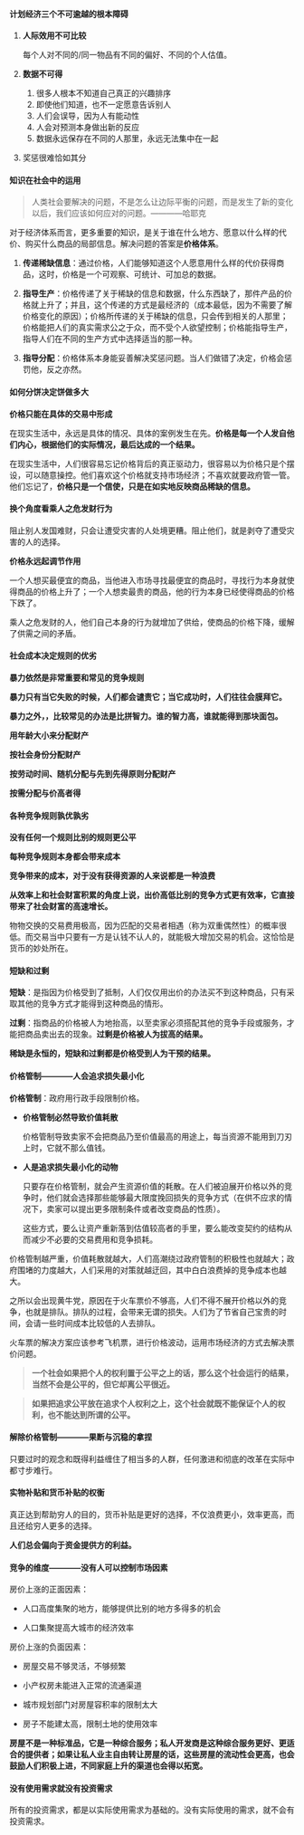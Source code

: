 #### 计划经济三个不可逾越的根本障碍

1. **人际效用不可比较**

    每个人对不同的/同一物品有不同的偏好、不同的个人估值。
    
2. **数据不可得**

    1. 很多人根本不知道自己真正的兴趣排序
    2. 即使他们知道，也不一定愿意告诉别人
    3. 人们会误导，因为人有能动性
    4. 人会对预测本身做出新的反应
    5. 数据永远保存在不同的人那里，永远无法集中在一起

3. 奖惩很难恰如其分

#### 知识在社会中的运用

> 人类社会要解决的问题，不是怎么让边际平衡的问题，而是发生了新的变化以后，我们应该如何应对的问题。————哈耶克

对于经济体系而言，更多重要的知识，是关于谁在什么地方、愿意以什么样的代价、购买什么商品的局部信息。解决问题的答案是**价格体系**。

1. **传递稀缺信息**：通过价格，人们能够知道这个人愿意用什么样的代价获得商品，这时，价格是一个可观察、可统计、可加总的数据。

2. **指导生产**：价格传递了关于稀缺的信息和数据，什么东西缺了，那件产品的价格就上升了；并且，这个传递的方式是最经济的（成本最低，因为不需要了解价格变化的原因）；价格所传递的关于稀缺的信息，只会传到相关的人那里；价格能把人们的真实需求公之于众，而不受个人欲望控制；价格能指导生产，指导人们在不同的生产方式中选择适当的那一种。

3. **指导分配**：价格体系本身能妥善解决奖惩问题。当人们做错了决定，价格会惩罚他，反之亦然。

#### 如何分饼决定饼做多大

**价格只能在具体的交易中形成**

在现实生活中，永远是具体的情况、具体的案例发生在先。**价格是每一个人发自他们内心，根据他们的实际情况，最后达成的一个结果。**

在现实生活中，人们很容易忘记价格背后的真正驱动力，很容易以为价格只是个摆设，可以随意操控。他们喜欢这个价格就支持市场经济；不喜欢就要政府管一管。他们忘记了，**价格只是一个信使，只是在如实地反映商品稀缺的信息。**

#### 换个角度看乘人之危发财行为

阻止别人发国难财，只会让遭受灾害的人处境更糟。阻止他们，就是剥夺了遭受灾害的人的选择。

**价格永远起调节作用**

一个人想买最便宜的商品，当他进入市场寻找最便宜的商品时，寻找行为本身就使得商品的价格上升了；一个人想卖最贵的商品，他的行为本身已经使得商品的价格下跌了。

乘人之危发财的人，他们自己本身的行为就增加了供给，使商品的价格下降，缓解了供需之间的矛盾。

#### 社会成本决定规则的优劣

**暴力依然是非常重要和常见的竞争规则**

**暴力只有当它失败的时候，人们都会谴责它；当它成功时，人们往往会膜拜它。**

**暴力之外，，比较常见的办法是比拼智力。谁的智力高，谁就能得到那块面包。**

**用年龄大小来分配财产**

**按社会身份分配财产**

**按劳动时间、随机分配与先到先得原则分配财产**

**按需分配与价高者得**

#### 各种竞争规则孰优孰劣

**没有任何一个规则比别的规则更公平**

**每种竞争规则本身都会带来成本**

**竞争带来的成本，对于没有获得资源的人来说都是一种浪费**

**从效率上和社会财富积累的角度上说，出价高低比别的竞争方式更有效率，它直接带来了社会财富的高速增长。**

物物交换的交易费用极高，因为匹配的交易者相遇（称为双重偶然性）的概率很低。而交易当中只要有一方是认钱不认人的，就能极大增加交易的机会。这恰恰是货币的妙处所在。

#### 短缺和过剩

**短缺**：是指因为价格受到了抵制，人们仅仅用出价的办法买不到这种商品，只有采取其他的竞争方式才能得到这种商品的情形。

**过剩**：指商品的价格被人为地抬高，以至卖家必须搭配其他的竞争手段或服务，才能把商品卖出去的现象。**过剩是价格被人为拔高的结果。**

**稀缺是永恒的，短缺和过剩都是价格受到人为干预的结果。**

#### 价格管制————人会追求损失最小化

**价格管制**：政府用行政手段限制价格。

- **价格管制必然导致价值耗散**

    价格管制导致卖家不会把商品乃至价值最高的用途上，每当资源不能用到刀刃上时，它就不那么值钱。
    
- **人是追求损失最小化的动物**

    只要存在价格管制，就会产生资源价值的耗散。在人们被迫展开价格以外的竞争时，他们就会选择那些能够最大限度挽回损失的竞争方式（在供不应求的情况下，卖家可以提出更多限制条件或者改变商品的性质）。
    
    这些方式，要么让资产重新落到估值较高者的手里，要么能改变契约的结构从而减少不必要的交易费用和竞争损耗。
    
价格管制越严重，价值耗散就越大，人们高潮绕过政府管制的积极性也就越大；政府围堵的力度越大，人们采用的对策就越迂回，其中白白浪费掉的竞争成本也越大。

之所以会出现黄牛党，原因在于火车票价不够高，人们不得不展开价格以外的竞争，也就是排队。排队的过程，会带来无谓的损失。人们为了节省自己宝贵的时间，会请一些时间成本比较低的人去排队。

火车票的解决方案应该参考飞机票，进行价格波动，运用市场经济的方式去解决票价问题。

> **一个社会如果把个人的权利置于公平之上的话，那么这个社会运行的结果，当然不会是公平的，但它却离公平很近。**

> **如果把追求公平放在追求个人权利之上，这个社会就既不能保证个人的权利，也不能达到所谓的公平。**

#### 解除价格管制————果断与沉稳的拿捏

只要过时的观念和既得利益缠住了相当多的人群，任何激进和彻底的改革在实际中都寸步难行。

#### 实物补贴和货币补贴的权衡

真正达到帮助穷人的目的，货币补贴是更好的选择，不仅浪费更小，效率更高，而且还给穷人更多的选择。

**人们总会偏向于资金提供方的利益。**

#### 竞争的维度————没有人可以控制市场因素

房价上涨的正面因素：

- 人口高度集聚的地方，能够提供比别的地方多得多的机会

- 人口集聚提高大城市的经济效率

房价上涨的负面因素：

- 房屋交易不够灵活，不够频繁

- 小产权房未能进入正常的流通渠道

- 城市规划部门对房屋容积率的限制太大

- 房子不能建太高，限制土地的使用效率

**房屋不是一种标准品，它是一种综合服务；私人开发商是这种综合服务更好、更适合的提供者；如果让私人业主自由转让房屋的话，这些房屋的流动性会更高，也会鼓励人们积极上进，不同家庭上升的渠道也会得以拓宽。**

#### 没有使用需求就没有投资需求

所有的投资需求，都是以实际使用需求为基础的。没有实际使用的需求，就不会有投资需求。




